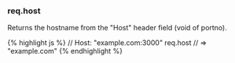 <h3 id='req.host'>req.host</h3>

Returns the hostname from the "Host" header field (void of portno).

{% highlight js %}
// Host: "example.com:3000"
req.host
// => "example.com"
{% endhighlight %}
